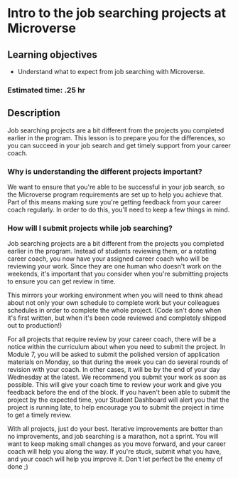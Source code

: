# Intro to the job searching projects at Microverse

## Learning objectives

- Understand what to expect from job searching with Microverse.

### Estimated time: .25 hr

## Description

Job searching projects are a bit different from the projects you completed earlier in the program. This lesson is to prepare you for the differences, so you can succeed in your job search and get timely support from your career coach. 

### Why is understanding the different projects important?

We want to ensure that you're able to be successful in your job search, so the Microverse program requirements are set up to help you achieve that. Part of this means making sure you're getting feedback from your career coach regularly. In order to do this, you'll need to keep a few things in mind.  

### How will I submit projects while job searching?

Job searching projects are a bit different from the projects you completed earlier in the program. Instead of students reviewing them, or a rotating career coach, you now have your assigned career coach who will be reviewing your work. Since they are one human who doesn't work on the weekends, it's important that you consider when you're submitting projects to ensure you can get review in time. 

This mirrors your working environment when you will need to think ahead about not only your own schedule to complete work but your colleagues schedules in order to complete the whole project. (Code isn't done when it's first written, but when it's been code reviewed and completely shipped out to production!) 

For all projects that require review by your career coach, there will be a notice within the curriculum about when you need to submit the project. In Module 7, you will be asked to submit the polished version of application materials on Monday, so that during the week you can do several rounds of revision with your coach. In other cases, it will be by the end of your day Wednesday at the latest. We recommend you submit your work as soon as possible. This will give your coach time to review your work and give you feedback before the end of the block. If you haven't been able to submit the project by the expected time, your Student Dashboard will alert you that the project is running late, to help encourage you to submit the project in time to get a timely review. 

With all projects, just do your best. Iterative improvements are better than no improvements, and job searching is a marathon, not a sprint. You will want to keep making small changes as you move forward, and your career coach will help you along the way. If you're stuck, submit what you have, and your coach will help you improve it. Don't let perfect be the enemy of done ;)
